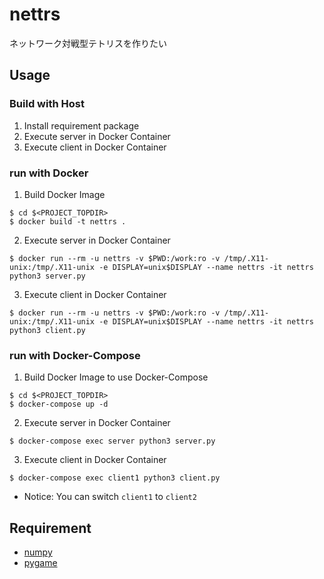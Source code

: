 # nettrs
ネットワーク対戦型テトリスを作りたい

## Usage
### Build with Host
1. Install requirement package
2. Execute server in Docker Container
3. Execute client in Docker Container

### run with Docker
1. Build Docker Image
```shell
$ cd $<PROJECT_TOPDIR>
$ docker build -t nettrs .
```
2. Execute server in Docker Container
```shell
$ docker run --rm -u nettrs -v $PWD:/work:ro -v /tmp/.X11-unix:/tmp/.X11-unix -e DISPLAY=unix$DISPLAY --name nettrs -it nettrs python3 server.py
```
3. Execute client in Docker Container
```shell
$ docker run --rm -u nettrs -v $PWD:/work:ro -v /tmp/.X11-unix:/tmp/.X11-unix -e DISPLAY=unix$DISPLAY --name nettrs -it nettrs python3 client.py
```

### run with Docker-Compose
1. Build Docker Image to use Docker-Compose
```shell
$ cd $<PROJECT_TOPDIR>
$ docker-compose up -d
```
2. Execute server in Docker Container
```shell
$ docker-compose exec server python3 server.py
```
3. Execute client in Docker Container
```shell
$ docker-compose exec client1 python3 client.py
```
* Notice: You can switch `client1` to `client2`

## Requirement
* [numpy](https://numpy.org/)
* [pygame](https://www.pygame.org/news)
